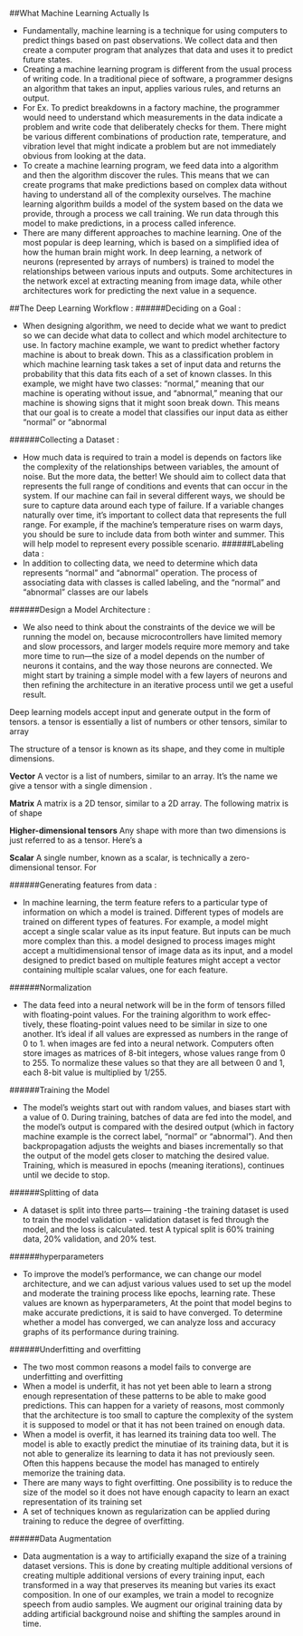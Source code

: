 ##What Machine Learning Actually Is
- Fundamentally, machine learning is a technique for using computers to predict things based on past observations. We collect data and then create a computer program that analyzes that data and uses it to predict future states.
- Creating a machine learning program is different from the usual process of writing code. In a traditional piece of software, a programmer 
designs an algorithm that takes an input, applies various rules, and returns an output. 
- For Ex. To predict breakdowns in a factory machine, the programmer would need to understand which measurements in the data indicate a problem 
and write code that deliberately checks for them. There might be various different combinations of production rate, temperature, and vibration level that might indicate a
problem but are not immediately obvious from looking at the data.
- To create a machine learning program, we feed data into a algorithm and then the algorithm discover the rules. This means that we can create 
programs that make predictions based on complex data without having to understand all of the complexity ourselves. The machine learning algorithm
 builds a model of the system based on the data we provide, through a process we call training. We run data through this model to make predictions, in a process called inference.
- There are many different approaches to machine learning. One of the most popular is deep learning, which is based on a simplified idea of how the human brain might
work. In deep learning, a network of neurons (represented by arrays of numbers) is trained to model the relationships between various inputs and outputs.
Some architectures in the network excel at extracting meaning from image data, while other architectures work  for predicting the next value in a sequence.


##The Deep Learning Workflow :
######Deciding  on a Goal : 
- When designing  algorithm, we need to decide what we want to predict so we can decide what data to collect and which
model architecture to use.
In factory machine example, we want to predict whether factory machine is about to break down. This as a classification problem in which machine
learning task takes a set of input data and returns the probability that this data fits each of a set of known classes. In this example, we might have two classes: 
“normal,” meaning that our machine is operating without issue, and 
“abnormal,” meaning that our machine is showing signs that it might soon break down. 
This means that our goal is to create a model that classifies our input data as either “normal” or “abnormal


######Collecting a Dataset :
- How much data is required to train a model is depends on factors like the complexity of the relationships between variables, the amount of noise.
But the more data, the better! We should aim to collect data that represents the full range of conditions and events that can occur in the system. 
If our machine can fail in several different ways, we should be sure to capture data around each type of failure. If a variable changes naturally over time, 
it’s important to collect data that represents the full range. For example, if the machine’s temperature rises on warm days, you should be sure to include
data from both winter and summer. This  will help  model to represent every possible scenario.
######Labeling data :
- In addition to collecting data, we need to determine which data represents “normal” and “abnormal” operation. The process of associating data
with classes is called labeling, and the “normal” and “abnormal” classes are our labels

######Design a Model Architecture :
- We also need to think about the constraints of the device we will be running the model on, because microcontrollers have limited memory and slow processors, and 
larger models require more memory and take more time to run—the size of a model depends on the number of neurons it contains, and the way those neurons
are connected. 
We might start by training a simple model with a few layers of neurons and then refining the architecture in an iterative process until we get a useful result.

Deep learning models accept input and generate output in the form of tensors. 
a tensor is essentially a list of numbers
or other tensors, similar to array

The structure of a tensor is known as its shape, and they come in multiple dimensions.

**Vector**
A vector is a list of numbers, similar to an array. It’s the name we give a tensor
with a single dimension . 

**Matrix**
A matrix is a 2D tensor, similar to a 2D array. The following matrix is of shape

**Higher-dimensional tensors**
Any shape with more than two dimensions is just referred to as a tensor. Here’s a

**Scalar**
A single number, known as a scalar, is technically a zero-dimensional tensor. For


######Generating features from data :  
- In machine learning, the term feature refers to a particular type of information on which a model is trained. 
Different types of models are trained on different types of features.  For example, a model might accept a single scalar value as its input feature.
But inputs can be much more complex than this. a model designed to process images might accept a multidimensional tensor of image data as its input, 
and a model designed to predict based on multiple features might accept a vector containing multiple scalar values, one for each feature.


######Normalization
- The data feed into a neural network will be in the form of tensors filled with floating-point values.  For the training algorithm to work effec‐
tively, these floating-point values need to be similar in size to one another. It’s ideal if all values are expressed as numbers in the range of 0 to 1.
when images are fed into a neural network. Computers often store images as matrices of 8-bit integers, whose values range from 0 to 255. To normalize
these values so that they are all between 0 and 1, each 8-bit value is multiplied by 1/255.

######Training the Model
- The model’s weights start out with random values, and biases start with a value of 0. During training, batches of data are fed into the model, and the model’s
output is compared with the desired output (which in factory machine example is the correct label, “normal” or “abnormal”). And then backpropagation adjusts the weights
and biases incrementally so that  the output of the model gets closer to matching the desired value. Training, which is measured in epochs (meaning iterations), continues until we decide to stop.

######Splitting of data
- A dataset is split into three parts—
training -the training dataset is used to train the model
validation - validation dataset is fed through the model, and the loss is calculated.
test 
A typical split is 60% training data, 20% validation, and 20% test.

######hyperparameters
- To improve the model’s performance, we can change our model architecture, and we can adjust various values used to set up the model and moderate the
training process like epochs, learning rate. These values are known as hyperparameters, 
At the point that model begins to make accurate predictions, it is said to have converged. To determine whether a model has converged, we can analyze loss and accuracy 
graphs of its performance during training. 


######Underfitting and overfitting
- The two most common reasons a model fails to converge are underfitting and overfitting
- When a model is underfit, it has not yet been able to learn a strong enough representation of these patterns to be able to make good predictions. This can happen for a variety of reasons, most commonly that the architecture is too small to capture the complexity of the system it is supposed to model or that it has not been trained on enough data.
- When a model is overfit, it has learned its training data too well. The model is able to exactly predict the minutiae of its training data, but it is not able to generalize its learning to data it has not previously seen. Often this happens because the model has
managed to entirely memorize the training data.
- There are many ways to fight overfitting. One possibility is to reduce the size of the model so it does not have enough capacity to learn an exact representation of its
training set
- A set of techniques known as regularization can be applied during training to reduce the degree of overfitting.

######Data Augmentation
- Data augmentation is a way to artificially exapand the size of a training dataset versions. This is done by creating multiple additional versions of 
creating multiple additional versions of every training input, each transformed in a way that preserves its meaning but varies its exact composition. In one of our examples, we train a model to recognize speech from
audio samples. We augment our original training data by adding artificial background noise and shifting the samples around in time.

